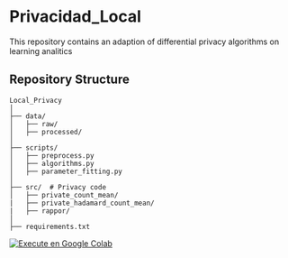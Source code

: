 # Privacidad_Local
This repository contains an adaption of differential privacy algorithms on learning analitics

## Repository Structure
```
Local_Privacy
│
├── data/                
│   ├── raw/             
│   ├── processed/       
│
├── scripts/             
│   ├── preprocess.py    
│   ├── algorithms.py    
│   ├── parameter_fitting.py    
│
├── src/  # Privacy code
│   ├── private_count_mean/   
|   ├── private_hadamard_count_mean/
|   ├── rappor/
│
├── requirements.txt     
```
[![Execute en Google Colab](https://colab.research.google.com/assets/colab-badge.svg)](https://colab.research.google.com/drive/1dY1OSfRECHFBFYaX_5ToZy-KynjT_0z0?usp=sharing)
